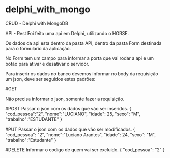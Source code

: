 # delphi_with_mongo
CRUD - Delphi with MongoDB

API - Rest
Foi feito uma api em Delphi, utilizando o HORSE.

Os dados da api esta dentro da pasta API, dentro da pasta Form destinada para o formulario da aplicação.

No Form tem um campo para informar a porta que vai rodar a api e um botão para ativar e desativar o servidor.

Para inserir os dados no banco devemos informar no body da requisição um json, deve ser seguidos estes padrões:

#GET

Não precisa informar o json, somente fazer a requisição.

#POST
Passar o json com os dados que vão ser inseridos.
  {
    "cod_pessoa":"2",
    "nome":"LUCIANO",
    "idade": 25,
    "sexo": "M",
    "trabalho":"ESTUDANTE"
  }

#PUT
Passar o json com os dados que vão ser modificados.
 {   
    "cod_pessoa": "2",
    "nome":"Luciano Arantes",
    "idade": 24,
    "sexo": "M",
    "trabalho":"Estudante"
  }

#DELETE
Informar o codigo de quem vai ser excluido.
{ "cod_pessoa": "2" }
